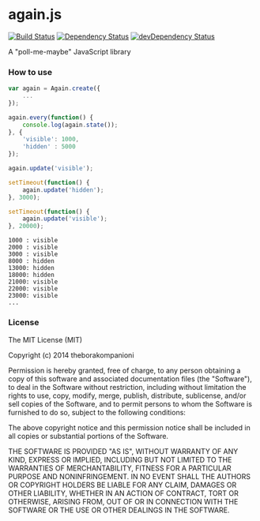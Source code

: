 again.js
========

[![Build Status](https://travis-ci.org/theborakompanioni/againjs.svg?branch=master)](https://travis-ci.org/theborakompanioni/againjs)
[![Dependency Status](http://img.shields.io/badge/dependencies-Vanilla_JS-brightgreen.svg)](http://vanilla-js.com/)
[![devDependency Status](https://david-dm.org/theborakompanioni/againjs/dev-status.svg)](https://david-dm.org/theborakompanioni/againjs#info=devDependencies)

A "poll-me-maybe" JavaScript library

### How to use


```javascript
var again = Again.create({
    ...
});

again.every(function() { 
    console.log(again.state());
}, {
    'visible': 1000,
    'hidden' : 5000
});

again.update('visible');

setTimeout(function() {
    again.update('hidden');
}, 3000);

setTimeout(function() {
    again.update('visible');
}, 20000);
```

```
1000 : visible
2000 : visible
3000 : visible
8000 : hidden
13000: hidden
18000: hidden
21000: visible
22000: visible
23000: visible
...
```

### License

The MIT License (MIT)

Copyright (c) 2014 theborakompanioni

Permission is hereby granted, free of charge, to any person obtaining a copy of
this software and associated documentation files (the "Software"), to deal in
the Software without restriction, including without limitation the rights to
use, copy, modify, merge, publish, distribute, sublicense, and/or sell copies of
the Software, and to permit persons to whom the Software is furnished to do so,
subject to the following conditions:

The above copyright notice and this permission notice shall be included in all
copies or substantial portions of the Software.

THE SOFTWARE IS PROVIDED "AS IS", WITHOUT WARRANTY OF ANY KIND, EXPRESS OR
IMPLIED, INCLUDING BUT NOT LIMITED TO THE WARRANTIES OF MERCHANTABILITY, FITNESS
FOR A PARTICULAR PURPOSE AND NONINFRINGEMENT. IN NO EVENT SHALL THE AUTHORS OR
COPYRIGHT HOLDERS BE LIABLE FOR ANY CLAIM, DAMAGES OR OTHER LIABILITY, WHETHER
IN AN ACTION OF CONTRACT, TORT OR OTHERWISE, ARISING FROM, OUT OF OR IN
CONNECTION WITH THE SOFTWARE OR THE USE OR OTHER DEALINGS IN THE SOFTWARE.
